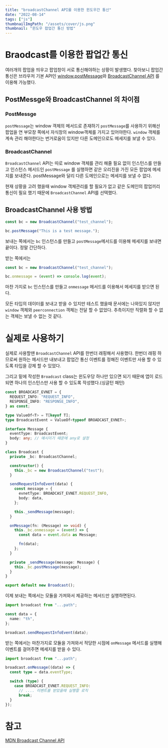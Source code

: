 ```yaml
---
title: "broadcastChannel API를 이용한 윈도우간 통신"
date: "2022-08-14"
tags: ["js"]
thumbnailImgPath: "/assets/cover/js.png"
thumbnail: "윈도우 팝업간 통신 방법"
---
```


# Braodcast를 이용한 팝업간 통신

여러개의 팝업을 띄우고 팝업창이 서로 통신해야하는 상황이 발생했다. 찾아보니 팝업간 통신은 브라우저 기본 API인 [window.postMessage](https://developer.mozilla.org/ko/docs/Web/API/Window/postMessage)와 [BroadcastChannel API](https://developer.mozilla.org/en-US/docs/Web/API/Broadcast_Channel_API) 를 이용해 가능했다.

## PostMessge와 BroadcastChannel 의 차이점

### PostMessge

`postMessage`는 window 객체의 메서드로 존재하기 `postMessage`를 사용하기 위해선 팝업을 연 부모창 쪽에서 자식창의 window객체를 가지고 있어야한다. `window` 객체를 계속 관리 해야한다는 번거로움이 있지만 다른 도메인으로도 메세지를 보낼 수 있다.

### BroadcastChannel

`BroadcastChannel` API는 따로 window 객체를 관리 해줄 필요 없이 인스턴스를 만들고 인스턴스 메서드인 `postMessage` 를 실행하면 같은 오리진을 가진 모든 팝업에 메세지를 보내준다. postMessage와 달리 다른 도메인으로는 메세지를 보낼 수 없다.

현재 상황을 고려 했을때 window 객체관리를 할 필요가 없고 같은 도메인의 팝업끼리 통신이 필요 했기 때문에 `BroadcastChannel` API를 선택했다.

## BroadcastChannel 사용 방법

```typescript
const bc = new BroadcastChannel("test_channel");

bc.postMessage("This is a test message.");
```

보내는 쪽에서는 `bc` 인스턴스를 만들고 `postMessage`메서드를 이용해 메세지를 보내면 끝이다. 정말 간단하다.

받는 쪽에서는

```typescript
const bc = new BroadcastChannel("test_channel");

bc.onmessage = (event) => console.log(event);
```

마찬 가지로 `bc` 인스턴스를 만들고 `onmessage` 메서드를 이용해서 메세지를 받으면 된다.

모든 타입의 데이터를 보내고 받을 수 있지만 테스트 했을때 문서에는 나와있지 않지만 `window` 객체와 `peerconnection` 객체는 전달 할 수 없었다. 추측이지만 직렬화 할 수 없는 객체는 보낼 수 없는 것 같다.

# 실제로 사용하기

실제로 사용할땐 `BroadcastChannel` API를 한번더 래핑해서 사용했다. 한번더 래핑 하므로써 원하는 메서드만 내보내고 팝업간 통신 이벤트를 정해진 이벤트만 사용 할 수 있도록 타입을 강제 할 수 있었다.

그리고 밑에 작성한 `Broadcast` class는 윈도우당 하나만 있으면 되기 때문에 앱이 로드되면 하나의 인스턴스만 사용 할 수 있도록 작성했다.(싱글턴 패턴)

```typescript
const BROADCAST_EVNET = {
  REQUEST_INFO: "REQUEST_INFO",
  RESPONSE_INFO: "RESPONSE_INFO",
} as const;

type ValueOf<T> = T[keyof T];
type BroadcastEvent = ValueOf<typeof BROADCAST_EVNET>;

interface Message {
  eventType: BroadcastEvent;
  body: any; // 예시이기 때문에 any로 설정
}

class Broadcast {
  private _bc: BroadcastChannel;

  constructor() {
    this._bc = new BroadcastChannel("test");
  }

  sendRequestInfoEvent(data) {
    const message = {
      evnetType: BROADCAST_EVNET.REQUEST_INFO,
      body: data,
    };

    this._sendMessage(message);
  }

  onMessage(fn: (Message) => void) {
    this._bc.onmessage = (event) => {
      const data = event.data as Message;

      fn(data);
    };
  }

  private _sendMessage(message: Message) {
    this._bc.postMessage(message);
  }
}

export default new Broadcast();
```

이제 보내는 쪽에서는 모듈을 가져와서 제공하는 메서드만 실행하면된다.

```typescript
import broadcast from "...path";

const data = {
  name: "th",
};

broadcast.sendRequestInfoEvent(data);
```

받는 쪽에서는 마찬가지로 모듈을 가져와서 적당한 시점에 `onMessage` 메서드를 실행해 이벤트를 걸어주면 메세지를 받을 수 있다.

```typescript
import broadcast from "...path";

broadcast.onMessage((data) => {
  const type = data.eventType;

  switch (type) {
    case BROADCAST_EVNET.REQUEST_INFO:
      // .... 이벤트를 받았을때 실행할 로직
      break;
  }
});
```

# 참고

[MDN Broadcast Channel API](https://developer.mozilla.org/en-US/docs/Web/API/Broadcast_Channel_API)
